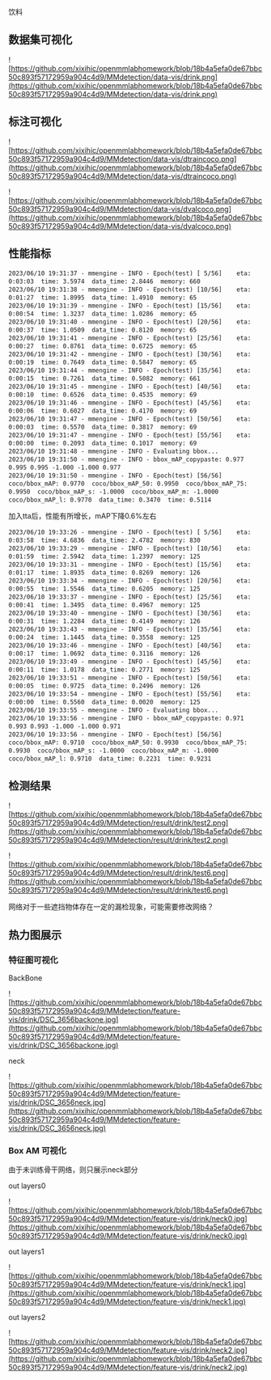 饮料

## 数据集可视化

![https://github.com/xixihic/openmmlabhomework/blob/18b4a5efa0de67bbc50c893f57172959a904c4d9/MMdetection/data-vis/drink.png](https://github.com/xixihic/openmmlabhomework/blob/18b4a5efa0de67bbc50c893f57172959a904c4d9/MMdetection/data-vis/drink.png)

## 标注可视化

![https://github.com/xixihic/openmmlabhomework/blob/18b4a5efa0de67bbc50c893f57172959a904c4d9/MMdetection/data-vis/dtraincoco.png](https://github.com/xixihic/openmmlabhomework/blob/18b4a5efa0de67bbc50c893f57172959a904c4d9/MMdetection/data-vis/dtraincoco.png)

![https://github.com/xixihic/openmmlabhomework/blob/18b4a5efa0de67bbc50c893f57172959a904c4d9/MMdetection/data-vis/dvalcoco.png](https://github.com/xixihic/openmmlabhomework/blob/18b4a5efa0de67bbc50c893f57172959a904c4d9/MMdetection/data-vis/dvalcoco.png)



## 性能指标

```
2023/06/10 19:31:37 - mmengine - INFO - Epoch(test) [ 5/56]    eta: 0:03:03  time: 3.5974  data_time: 2.8446  memory: 660  
2023/06/10 19:31:38 - mmengine - INFO - Epoch(test) [10/56]    eta: 0:01:27  time: 1.8995  data_time: 1.4910  memory: 65  
2023/06/10 19:31:39 - mmengine - INFO - Epoch(test) [15/56]    eta: 0:00:54  time: 1.3237  data_time: 1.0286  memory: 65  
2023/06/10 19:31:40 - mmengine - INFO - Epoch(test) [20/56]    eta: 0:00:37  time: 1.0509  data_time: 0.8120  memory: 65  
2023/06/10 19:31:41 - mmengine - INFO - Epoch(test) [25/56]    eta: 0:00:27  time: 0.8761  data_time: 0.6725  memory: 65  
2023/06/10 19:31:42 - mmengine - INFO - Epoch(test) [30/56]    eta: 0:00:19  time: 0.7649  data_time: 0.5847  memory: 65  
2023/06/10 19:31:44 - mmengine - INFO - Epoch(test) [35/56]    eta: 0:00:15  time: 0.7261  data_time: 0.5082  memory: 661  
2023/06/10 19:31:45 - mmengine - INFO - Epoch(test) [40/56]    eta: 0:00:10  time: 0.6526  data_time: 0.4535  memory: 69  
2023/06/10 19:31:46 - mmengine - INFO - Epoch(test) [45/56]    eta: 0:00:06  time: 0.6027  data_time: 0.4170  memory: 69  
2023/06/10 19:31:47 - mmengine - INFO - Epoch(test) [50/56]    eta: 0:00:03  time: 0.5570  data_time: 0.3817  memory: 69  
2023/06/10 19:31:47 - mmengine - INFO - Epoch(test) [55/56]    eta: 0:00:00  time: 0.2093  data_time: 0.1017  memory: 69  
2023/06/10 19:31:48 - mmengine - INFO - Evaluating bbox...
2023/06/10 19:31:50 - mmengine - INFO - bbox_mAP_copypaste: 0.977 0.995 0.995 -1.000 -1.000 0.977
2023/06/10 19:31:50 - mmengine - INFO - Epoch(test) [56/56]    coco/bbox_mAP: 0.9770  coco/bbox_mAP_50: 0.9950  coco/bbox_mAP_75: 0.9950  coco/bbox_mAP_s: -1.0000  coco/bbox_mAP_m: -1.0000  coco/bbox_mAP_l: 0.9770  data_time: 0.3470  time: 0.5114

```

加入tta后，性能有所增长，mAP下降0.6%左右

```
2023/06/10 19:33:26 - mmengine - INFO - Epoch(test) [ 5/56]    eta: 0:03:58  time: 4.6836  data_time: 2.4782  memory: 830  
2023/06/10 19:33:29 - mmengine - INFO - Epoch(test) [10/56]    eta: 0:01:59  time: 2.5942  data_time: 1.2397  memory: 125  
2023/06/10 19:33:31 - mmengine - INFO - Epoch(test) [15/56]    eta: 0:01:17  time: 1.8935  data_time: 0.8269  memory: 126  
2023/06/10 19:33:34 - mmengine - INFO - Epoch(test) [20/56]    eta: 0:00:55  time: 1.5546  data_time: 0.6205  memory: 125  
2023/06/10 19:33:37 - mmengine - INFO - Epoch(test) [25/56]    eta: 0:00:41  time: 1.3495  data_time: 0.4967  memory: 125  
2023/06/10 19:33:40 - mmengine - INFO - Epoch(test) [30/56]    eta: 0:00:31  time: 1.2284  data_time: 0.4149  memory: 126  
2023/06/10 19:33:43 - mmengine - INFO - Epoch(test) [35/56]    eta: 0:00:24  time: 1.1445  data_time: 0.3558  memory: 125  
2023/06/10 19:33:46 - mmengine - INFO - Epoch(test) [40/56]    eta: 0:00:17  time: 1.0692  data_time: 0.3116  memory: 126  
2023/06/10 19:33:49 - mmengine - INFO - Epoch(test) [45/56]    eta: 0:00:11  time: 1.0178  data_time: 0.2771  memory: 125  
2023/06/10 19:33:51 - mmengine - INFO - Epoch(test) [50/56]    eta: 0:00:05  time: 0.9725  data_time: 0.2496  memory: 126  
2023/06/10 19:33:54 - mmengine - INFO - Epoch(test) [55/56]    eta: 0:00:00  time: 0.5560  data_time: 0.0020  memory: 125  
2023/06/10 19:33:55 - mmengine - INFO - Evaluating bbox...
2023/06/10 19:33:56 - mmengine - INFO - bbox_mAP_copypaste: 0.971 0.993 0.993 -1.000 -1.000 0.971
2023/06/10 19:33:56 - mmengine - INFO - Epoch(test) [56/56]    coco/bbox_mAP: 0.9710  coco/bbox_mAP_50: 0.9930  coco/bbox_mAP_75: 0.9930  coco/bbox_mAP_s: -1.0000  coco/bbox_mAP_m: -1.0000  coco/bbox_mAP_l: 0.9710  data_time: 0.2231  time: 0.9231

```

## 检测结果

![https://github.com/xixihic/openmmlabhomework/blob/18b4a5efa0de67bbc50c893f57172959a904c4d9/MMdetection/result/drink/test2.png](https://github.com/xixihic/openmmlabhomework/blob/18b4a5efa0de67bbc50c893f57172959a904c4d9/MMdetection/result/drink/test2.png)

![https://github.com/xixihic/openmmlabhomework/blob/18b4a5efa0de67bbc50c893f57172959a904c4d9/MMdetection/result/drink/test6.png](https://github.com/xixihic/openmmlabhomework/blob/18b4a5efa0de67bbc50c893f57172959a904c4d9/MMdetection/result/drink/test6.png)

网络对于一些遮挡物体存在一定的漏检现象，可能需要修改网络？

## 热力图展示

### 特征图可视化

BackBone

![https://github.com/xixihic/openmmlabhomework/blob/18b4a5efa0de67bbc50c893f57172959a904c4d9/MMdetection/feature-vis/drink/DSC_3656backone.jpg](https://github.com/xixihic/openmmlabhomework/blob/18b4a5efa0de67bbc50c893f57172959a904c4d9/MMdetection/feature-vis/drink/DSC_3656backone.jpg)

neck

![https://github.com/xixihic/openmmlabhomework/blob/18b4a5efa0de67bbc50c893f57172959a904c4d9/MMdetection/feature-vis/drink/DSC_3656neck.jpg](https://github.com/xixihic/openmmlabhomework/blob/18b4a5efa0de67bbc50c893f57172959a904c4d9/MMdetection/feature-vis/drink/DSC_3656neck.jpg)

### Box AM 可视化

由于未训练骨干网络，则只展示neck部分

out layers0

![https://github.com/xixihic/openmmlabhomework/blob/18b4a5efa0de67bbc50c893f57172959a904c4d9/MMdetection/feature-vis/drink/neck0.jpg](https://github.com/xixihic/openmmlabhomework/blob/18b4a5efa0de67bbc50c893f57172959a904c4d9/MMdetection/feature-vis/drink/neck0.jpg)

out layers1

![https://github.com/xixihic/openmmlabhomework/blob/18b4a5efa0de67bbc50c893f57172959a904c4d9/MMdetection/feature-vis/drink/neck1.jpg](https://github.com/xixihic/openmmlabhomework/blob/18b4a5efa0de67bbc50c893f57172959a904c4d9/MMdetection/feature-vis/drink/neck1.jpg)

out layers2

![https://github.com/xixihic/openmmlabhomework/blob/18b4a5efa0de67bbc50c893f57172959a904c4d9/MMdetection/feature-vis/drink/neck2.jpg](https://github.com/xixihic/openmmlabhomework/blob/18b4a5efa0de67bbc50c893f57172959a904c4d9/MMdetection/feature-vis/drink/neck2.jpg)
